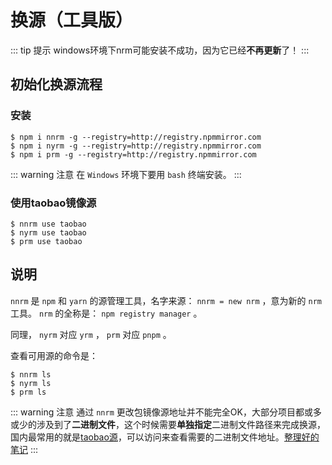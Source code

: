 # 换源（工具版）

::: tip 提示
windows环境下nrm可能安装不成功，因为它已经**不再更新**了！
:::

## 初始化换源流程

### 安装

```shell
$ npm i nnrm -g --registry=http://registry.npmmirror.com
$ npm i nyrm -g --registry=http://registry.npmmirror.com
$ npm i prm -g --registry=http://registry.npmmirror.com
```

::: warning 注意
在 `Windows` 环境下要用 `bash` 终端安装。
:::

### 使用taobao镜像源

```shell
$ nnrm use taobao
$ nyrm use taobao
$ prm use taobao
```

## 说明

`nnrm` 是 `npm` 和 `yarn` 的源管理工具，名字来源： `nnrm = new nrm` ，意为新的 `nrm` 工具。 `nrm` 的全称是： `npm registry manager` 。

同理， `nyrm` 对应 `yrm` ， `prm` 对应 `pnpm` 。

查看可用源的命令是：

```shell
$ nnrm ls
$ nyrm ls
$ prm ls
```

::: warning 注意
通过 `nnrm` 更改包镜像源地址并不能完全OK，大部分项目都或多或少的涉及到了**二进制文件**，这个时候需要**单独指定**二进制文件路径来完成换源，国内最常用的就是[taobao源](https://npmmirror.com/mirrors)，可以访问来查看需要的二进制文件地址。[整理好的笔记](registry_config.md)
:::

